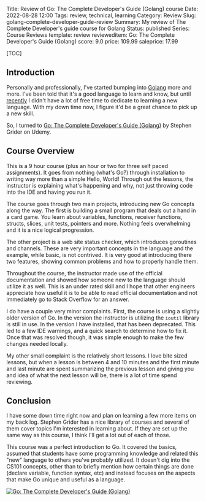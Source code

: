 Title: Review of Go: The Complete Developer's Guide (Golang) course
Date: 2022-08-28 12:00
Tags: review, technical, learning
Category: Review
Slug: golang-complete-developer-guide-review
Summary: My review of The Complete Developer's guide course for Golang
Status: published
Series: Course Reviews
template: review
revieweditem: Go: The Complete Developer's Guide (Golang)
score: 9.0
price: 109.99
saleprice: 17.99

[TOC]

## Introduction

Personally and professionally, I've started bumping into [Golang][go] more and more. I've been told that
it's a good language to learn and know, but until [recently][2] I didn't have a lot of free time to dedicate
to learning a new language. With my down time now, I figure it'd be a great chance to pick up a new skill.

So, I turned to [Go: The Complete Developer's Guide (Golang)][1] by Stephen Grider on Udemy.

## Course Overview

This is a 9 hour course (plus an hour or two for three self paced assignments). It goes from nothing (what's Go?) through
installation to writing way more than a simple Hello, World! Through out the lessons, the instructor is explaining what's
happening and why, not just throwing code into the IDE and having you run it.

The course goes through two main projects, introducing new Go concepts along the way. The first is building a small program
that deals out a hand in a card game. You learn about variables, functions, receiver functions, structs, slices, unit tests, pointers
and more. Nothing feels overwhelming and it is a nice logical progression.

The other project is a web site status checker, which introduces goroutines and channels. These are very important concepts in the language
and the example, while basic, is not contrived. It is very good at introducing there two features, showing common problems and how
to properly handle them.

Throughout the course, the instructor made use of the official documentation and showed how someone new to the language
should utilize it as well. This is an under rated skill and I hope that other engineers appreciate how useful it is to
be able to read official documentation and not immediately go to Stack Overflow for an answer.

I do have a couple very minor complaints. First, the course is using a slightly older version of Go. In the version the
instructor is utilizing the `ioutil` library is still in use. In the version I have installed, that has been deprecated. This
led to a few IDE warnings, and a quick search to determine how to fix it. Once that was resolved though, it was simple enough
to make the few changes needed locally.

My other small complaint is the relatively short lessons. I love bite sized lessons, but when a lesson is between 4 and 10 minutes and the first
minute and last minute are spent summarizing the previous lesson and giving you and idea of what the next lesson will be,
there is a lot of time spend reviewing.

## Conclusion

I have some down time right now and plan on learning a few more items on my back log. Stephen Grider has a nice library of courses
and several of them cover topics I'm interested in learning about. If they are set up the same way as this course, I think I'll
get a lot out of each of those.

This course was a perfect introduction to Go. It covered the basics, assumed that students have some programming knowledge and related
this "new" language to others you've probably utilized. It doesn't dig into the CS101 concepts, other than to briefly mention how certain
things are done (declare variable, function syntax, etc) and instead focuses on the aspects that make Go unique and useful as a language.


[![Go: The Complete Developer's Guide (Golang)][certificate]][courselink]



 [1]: https://www.udemy.com/course/go-the-complete-developers-guide/
 [2]: {filename}2022_08_18_looking_for_new_role.md
 [go]: https://go.dev/
 [certificate]: {attach}images/udemy-complete-dev-guide-golang.jpg
 [courselink]: https://ude.my/UC-e73a8173-1ea5-4974-bc6e-db9c27128677
